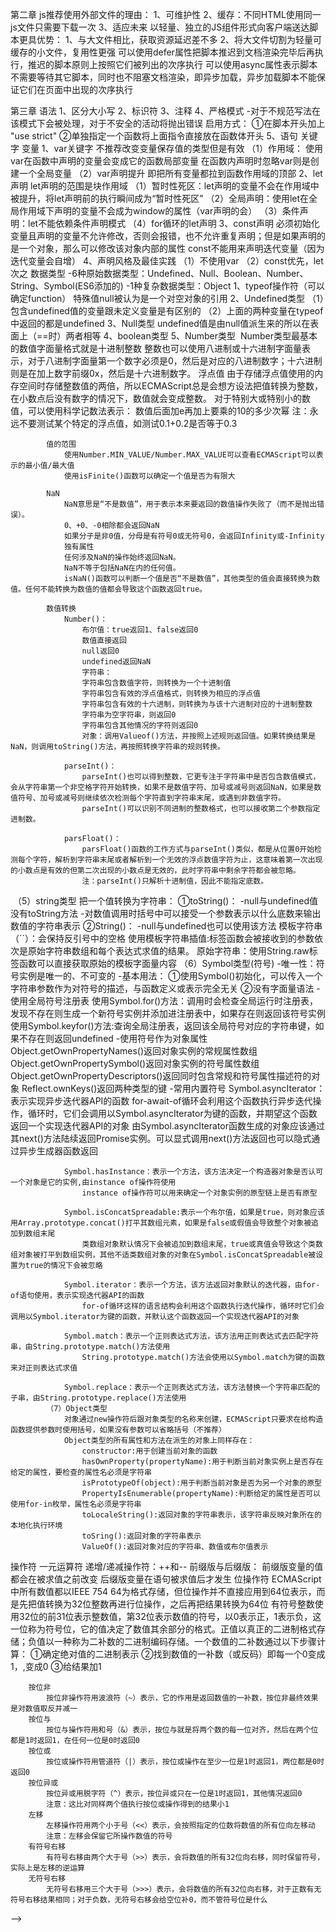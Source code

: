 第二章
js推荐使用外部文件的理由：
    1、可维护性
    2、缓存：不同HTML使用同一js文件只需要下载一次
    3、适应未来
以轻量、独立的JS组件形式向客户端送达脚本更具优势：
    1、与大文件相比，获取资源延迟差不多
    2、将大文件切割为轻量可缓存的小文件，复用性更强
可以使用defer属性把脚本推迟到文档渲染完毕后再执行，推迟的脚本原则上按照它们被列出的次序执行
可以使用async属性表示脚本不需要等待其它脚本，同时也不阻塞文档渲染，即异步加载，异步加载脚本不能保证它们在页面中出现的次序执行

第三章
    语法
    1、区分大小写
    2、标识符
    3、注释
    4、严格模式
        -对于不规范写法在该模式下会被处理，对于不安全的活动将抛出错误
        启用方式：
            ①在脚本开头加上 "use strict"
            ②单独指定一个函数将上面指令直接放在函数体开头
    5、语句
关键字
变量
    1、var关键字
        不推荐改变变量保存值的类型但是有效
        （1）作用域：
            使用var在函数中声明的变量会变成它的函数局部变量
            在函数内声明时忽略var则是创建一个全局变量
        （2）var声明提升
            即把所有变量都拉到函数作用域的顶部
    2、let声明
        let声明的范围是块作用域
        （1）暂时性死区：let声明的变量不会在作用域中被提升，将let声明前的执行瞬间成为“暂时性死区”
        （2）全局声明：使用let在全局作用域下声明的变量不会成为window的属性（var声明的会）
        （3）条件声明：let不能依赖条件声明模式
        （4）for循环的let声明
    3、const声明
        必须初始化变量且声明的变量不允许修改，否则会报错，也不允许重复声明；但是如果声明的是一个对象，那么可以修改该对象内部的属性
        const不能用来声明迭代变量（因为迭代变量会自增）
    4、声明风格及最佳实践
        （1）不使用var
        （2）const优先，let次之
数据类型
    -6种原始数据类型：Undefined、Null、Boolean、Number、String、Symbol(ES6添加的)
    -1种复杂数据类型：Object
    1、typeof操作符（可以确定function）
        特殊值null被认为是一个对空对象的引用
    2、Undefined类型
        （1）包含undefined值的变量跟未定义变量是有区别的
        （2）上面的两种变量在typeof中返回的都是undefined
    3、Null类型
        undefined值是由null值派生来的所以在表面上（==时）两者相等
    4、boolean类型
    5、Number类型    ​
        Number类型最基本的数值字面量格式就是十进制整数
        整数也可以使用八进制或十六进制字面量表示，对于八进制字面量第一个数字必须是0，然后是对应的八进制数字；十六进制则是在加上数字前缀0x，然后是十六进制数字。
            浮点值
                由于存储浮点值使用的内存空间时存储整数值的两倍，所以ECMAScript总是会想方设法把值转换为整数，在小数点后没有数字的情况下，数值就会变成整数。
                对于特别大或特别小的数值，可以使用科学记数法表示：
                数值后面加e再加上要乘的10的多少次幂
                注：永远不要测试某个特定的浮点值，如测试0.1+0.2是否等于0.3

            值的范围
                使用Number.MIN_VALUE/Number.MAX_VALUE可以查看ECMAScript可以表示的最小值/最大值
                使用isFinite()函数可以确定一个值是否为有限大
            
            NaN
                NaN意思是“不是数值”，用于表示本来要返回的数值操作失败了（而不是抛出错误）。
                0、+0、-0相除都会返回NaN
                如果分子是非0值，分母是有符号0或无符号0，会返回Infinity或-Infinity
                独有属性
                任何涉及NaN的操作始终返回NaN。
                NaN不等于包括NaN在内的任何值。
                isNaN()函数可以判断一个值是否“不是数值”，其他类型的值会直接转换为数值。任何不能转换为数值的值都会导致这个函数返回true。
            
            数值转换
                Number()：
                    布尔值：true返回1、false返回0
                    数值直接返回
                    null返回0
                    undefined返回NaN
                    字符串：
                    字符串包含数值字符，则转换为一个十进制值
                    字符串包含有效的浮点值格式，则转换为相应的浮点值
                    字符串包含有效的十六进制，则转换为与该十六进制对应的十进制整数
                    字符串为空字符串，则返回0
                    字符串包含其他情况的字符则返回0
                    对象：调用Valueof()方法，并按照上述规则返回值。如果转换结果是NaN，则调用toString()方法，再按照转换字符串的规则转换。
               
                parseInt()：
                    parseInt()也可以得到整数，它更专注于字符串中是否包含数值模式，会从字符串第一个非空格字符开始转换，如果不是数值字符、加号或减号则返回NaN，如果是数值符号、加号或减号则继续依次检测每个字符直到字符串末尾，或遇到非数值字符。
                    parseInt()可以识别不同进制的整数格式，也可以接收第二个参数指定进制数。

                parsFloat()：
                    parsFloat()函数的工作方式与parseInt()类似，都是从位置0开始检测每个字符，解析到字符串末尾或者解析到一个无效的浮点数值字符为止，这意味着第一次出现的小数点是有效的但第二次出现的小数点是无效的，此时字符串中剩余字符都会被忽略。
                    注：parseInt()只解析十进制值，因此不能指定底数。
​
        （5）string类型
            把一个值转换为字符串：
                ①toString()：
                    -null与undefined值没有toString方法
                    -对数值调用时括号中可以接受一个参数表示以什么底数来输出数值的字符串表示
                ②String()：
                    -null与undefined也可以使用该方法
            模板字符串（``）：会保持反引号中的空格
                使用模板字符串插值:标签函数会被接收到的参数依次是原始字符串数组和每个表达式求值的结果。
            原始字符串：使用String.raw标签函数可以直接获取原始的模板字面量内容
        （6）Symbol类型(符号)
            -唯一性：符号实例是唯一的、不可变的
            -基本用法：
                ①使用Symbol()初始化，可以传入一个字符串参数作为对符号的描述，与函数定义或表示完全无关
                ②没有字面量语法
            -使用全局符号注册表
                使用Symbol.for()方法：调用时会检查全局运行时注册表，发现不存在则生成一个新符号实例并添加进注册表中，如果存在则返回该符号实例
                使用Symbol.keyfor()方法:查询全局注册表，返回该全局符号对应的字符串键，如果不存在则返回undefined
            -使用符号作为对象属性
                Object.getOwnPropertyNames()返回对象实例的常规属性数组
                Object.getOwnPropertySymbol()返回对象实例的符号属性数组
                Object.getOwnPropertyDescriptors()返回同时包含常规和符号属性描述符的对象
                Reflect.ownKeys()返回两种类型的键
            -常用内置符号
                Symbol.asyncIterator：表示实现异步迭代器API的函数
                    for-await-of循环会利用这个函数执行异步迭代操作，循环时，它们会调用以Symbol.asyncIterator为键的函数，并期望这个函数返回一个实现迭代器API的对象
                    由Symbol.asyncIterator函数生成的对象应该通过其next()方法陆续返回Promise实例。可以显式调用next()方法返回也可以隐式通过异步生成器函数返回

                Symbol.hasInstance：表示一个方法，该方法决定一个构造器对象是否认可一个对象是它的实例,由instance of操作符使用
                    instance of操作符可以用来确定一个对象实例的原型链上是否有原型

                Symbol.isConcatSpreadable:表示一个布尔值，如果是true，则对象应该用Array.prototype.concat()打平其数组元素，如果是false或假值会导致整个对象被追加到数组末尾
                    类数组对象默认情况下会被追加到数组末尾，true或真值会导致这个类数组对象被打平到数组实例，其他不适类数组对象的对象在Symbol.isConcatSpreadable被设置为true的情况下会被忽略

                Symbol.iterator：表示一个方法，该方法返回对象默认的迭代器，由for-of语句使用，表示实现迭代器API的函数
                    for-of循环这样的语言结构会利用这个函数执行迭代操作，循环时它们会调用以Symbol.iterator为键的函数，并默认这个函数返回一个实现迭代器API的对象

                Symbol.match：表示一个正则表达式方法，该方法用正则表达式去匹配字符串，由String.prototype.match()方法使用
                    String.prototype.match()方法会使用以Symbol.match为键的函数来对正则表达式求值
                
                Symbol.replace：表示一个正则表达式方法，该方法替换一个字符串匹配的子串，由String.prototype.replace()方法使用
            （7）Object类型
                对象通过new操作符后跟对象类型的名称来创建，ECMAScript只要求在给构造函数提供参数时使用括号，如果没有参数可以省略括号（不推荐）
                Object类型的所有属性和方法在派生的对象上同样存在：
                    constructor:用于创建当前对象的函数
                    hasOwnProperty(propertyName):用于判断当前对象实例上是否存在给定的属性，要检查的属性名必须是字符串
                    isPrototypeOf(object):用于判断当前对象是否为另一个对象的原型
                    PropertyIsEnumerable(propertyName):判断给定的属性是否可以使用for-in枚举，属性名必须是字符串
                    toLocaleString():返回对象的字符串表示，该字符串反映对象所在的本地化执行环境
                    toSring():返回对象的字符串表示
                    ValueOf():返回对象对应的字符串、数值或布尔值表示
操作符
    一元运算符
        递增/递减操作符：++和--
            前缀版与后缀版：
                前缀版变量的值都会在被求值之前改变
                后缀版变量在语句被求值后才发生
    位操作符
        ECMAScript中所有数值都以IEEE 754 64为格式存储，但位操作并不直接应用到64位表示，而是先把值转换为32位整数再进行位操作，之后再把结果转换为64位
        有符号整数使用32位的前31位表示整数值，第32位表示数值的符号，以0表示正，1表示负，这一位称为符号位，它的值决定了数值其余部分的格式。正值以真正的二进制格式存储；负值以一种称为二补数的二进制编码存储。一个数值的二补数通过以下步骤计算：
            ①确定绝对值的二进制表示
            ②找到数值的一补数（或反码）即每一个0变成1，,变成0
            ③给结果加1

        按位非
            按位非操作符用波浪符（~）表示，它的作用是返回数值的一补数，按位非最终效果是对数值取反并减一
        按位与
            按位与操作符用和号（&）表示，按位与就是将两个数的每一位对齐，然后在两个位都是1时返回1，在任何一位是0时返回0
        按位或
            按位或操作符用管道符（|）表示，按位或操作在至少一位是1时返回1，两位都是0时返回0
        按位异或
            按位异或用脱字符（^）表示，按位异或只在一位是1时返回1，其他情况返回0
            注意：这比对同样两个值执行按位或操作得到的结果小1
        左移
            左移操作符用两个小于号（<<）表示，会按照指定的位数将数值的所有位向左移动
            注意：左移会保留它所操作数值的符号
        有符号右移
            有符号右移由两个大于号（>>）表示，会将数值的所有32位向右移，同时保留符号，实际上是左移的逆运算
        无符号右移
            无符号右移用三个大于号（>>>）表示，会将数值的所有32位向右移，对于正数有无符号右移结果相同；对于负数，无符号右移会给空位补0，而不管符号位是什么
        
                

        

                    

                    











                

                        














 -->
